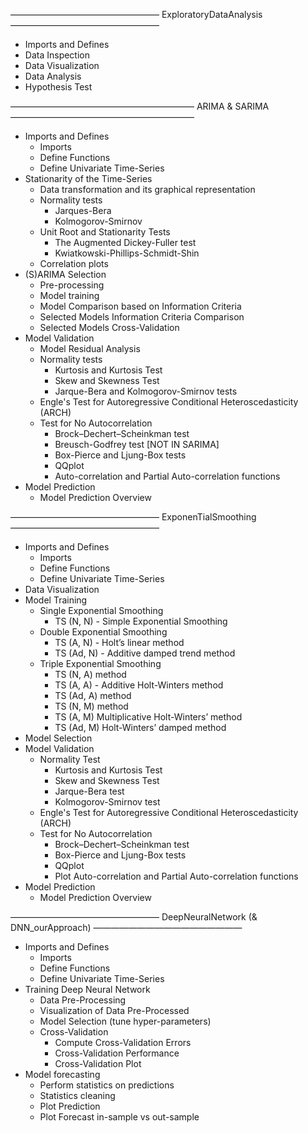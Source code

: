————————————————— ExploratoryDataAnalysis —————————————————
- Imports and Defines
- Data Inspection
- Data Visualization
- Data Analysis
- Hypothesis Test


————————————————————— ARIMA & SARIMA ————————————————————— 
- Imports and Defines
  - Imports
  - Define Functions
  - Define Univariate Time-Series
- Stationarity of the Time-Series
  - Data transformation and its graphical representation
  - Normality tests
    - Jarques-Bera
    - Kolmogorov-Smirnov
  - Unit Root and Stationarity Tests
    - The Augmented Dickey-Fuller test
    - Kwiatkowski-Phillips-Schmidt-Shin
  - Correlation plots
- (S)ARIMA Selection
  - Pre-processing
  - Model training
  - Model Comparison based on Information Criteria
  - Selected Models Information Criteria Comparison
  - Selected Models Cross-Validation
- Model Validation
  - Model Residual Analysis
  - Normality tests
     - Kurtosis and Kurtosis Test
     - Skew and Skewness Test
     - Jarque-Bera and Kolmogorov-Smirnov tests
  - Engle's Test for Autoregressive Conditional Heteroscedasticity (ARCH)
  - Test for No Autocorrelation
     - Brock–Dechert–Scheinkman test
     - Breusch-Godfrey test [NOT IN SARIMA]
     - Box-Pierce and Ljung-Box tests
     - QQplot
     - Auto-correlation and Partial Auto-correlation functions
- Model Prediction
  - Model Prediction Overview


————————————————— ExponenTialSmoothing —————————————————
- Imports and Defines
  - Imports
  - Define Functions
  - Define Univariate Time-Series
- Data Visualization
- Model Training
  - Single Exponential Smoothing
    - TS (N, N) - Simple Exponential Smoothing
  - Double Exponential Smoothing
    - TS (A, N) - Holt’s linear method
    - TS (Ad, N) - Additive damped trend method
  - Triple Exponential Smoothing
    - TS (N, A) method
    - TS (A, A) - Additive Holt-Winters method
    - TS (Ad, A) method
    - TS (N, M) method
    - TS (A, M) Multiplicative Holt-Winters’ method
    - TS (Ad, M) Holt-Winters’ damped method
- Model Selection
- Model Validation
  - Normality Test
    - Kurtosis and Kurtosis Test
    - Skew and Skewness Test
    - Jarque-Bera test
    - Kolmogorov-Smirnov test
  - Engle's Test for Autoregressive Conditional Heteroscedasticity (ARCH)
  - Test for No Autocorrelation
    - Brock–Dechert–Scheinkman test
    - Box-Pierce and Ljung-Box tests
    - QQplot
    - Plot Auto-correlation and Partial Auto-correlation functions
- Model Prediction
  - Model Prediction Overview
  
  
————————————————— DeepNeuralNetwork (& DNN_ourApproach) —————————————————
- Imports and Defines
  - Imports
  - Define Functions
  - Define Univariate Time-Series
- Training Deep Neural Network
  - Data Pre-Processing
  - Visualization of Data Pre-Processed
  - Model Selection (tune hyper-parameters)
  - Cross-Validation
    - Compute Cross-Validation Errors
    - Cross-Validation Performance
    - Cross-Validation Plot
- Model forecasting
  - Perform statistics on predictions
  - Statistics cleaning
  - Plot Prediction
  - Plot Forecast in-sample vs out-sample
